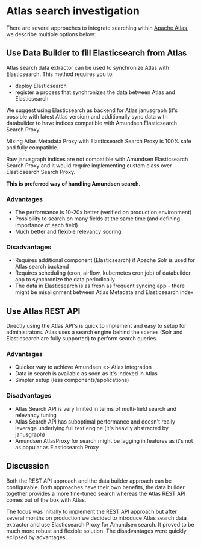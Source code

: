 # Atlas search investigation

There are several approaches to integrate searching within [Apache Atlas](https://atlas.apache.org/ "Apache Atlas"), we describe multiple options below:

## Use Data Builder to fill Elasticsearch from Atlas

Atlas search data extractor can be used to synchronize Atlas with Elasticsearch. This method requires you to:

- deploy Elasticsearch
- register a process that synchronizes the data between Atlas and Elasticsearch

We suggest using Elasticsearch as backend for Atlas janusgraph (it's possible with latest Atlas version) and additionally sync data with databuilder
to have indices compatible with Amundsen Elasticsearch Search Proxy. 

Mixing Atlas Metadata Proxy with Elasticsearch Search Proxy is 100% safe and fully compatible.

Raw janusgraph indices are not compatible with Amundsen Elasticsearch Search Proxy and it would require implementing custom class over Elasticsearch Search Proxy.

**This is preferred way of handling Amundsen search.**

### Advantages

- The performance is 10-20x better (verified on production environment)
- Possibility to search on many fields at the same time (and defining importance of each field)
- Much better and flexible relevancy scoring

### Disadvantages

- Requires additional component (Elasticsearch) if Apache Solr is used for Atlas search backend
- Requires scheduling (cron, airflow, kubernetes cron job) of databuilder app to synchronize the data periodically
- The data in Elasticsearch is as fresh as frequent syncing app - there might be misalignment between Atlas Metadata and Elasticsearch index

## Use Atlas REST API

Directly using the Atlas API's is quick to implement and easy to setup for administrators. Atlas uses a search engine 
behind the scenes (Solr and Elasticsearch are fully supported) to perform search queries.

### Advantages

- Quicker way to achieve Amundsen <> Atlas integration
- Data in search is available as soon as it's indexed in Atlas
- Simpler setup (less components/applications)

### Disadvantages

- Atlas Search API is very limited in terms of multi-field search and relevancy tuning
- Atlas Search API has suboptimal performance and doesn't really leverage underlying full text engine (it's heavily abstracted by janusgraph) 
- Amundsen AtlasProxy for search might be lagging in features as it's not as popular as Elasticsearch Proxy

## Discussion

Both the REST API approach and the data builder approach can be configurable. Both approaches have 
their own benefits, the data builder together provides a more fine-tuned search whereas the Atlas REST API comes out 
of the box with Atlas.

The focus was initially to implement the REST API approach but after several months on production we decided to introduce
Atlas search data extractor and use Elasticsearch Proxy for Amundsen search. It proved to be much more robust and flexible solution. 
The disadvantages were quickly eclipsed by advantages.
